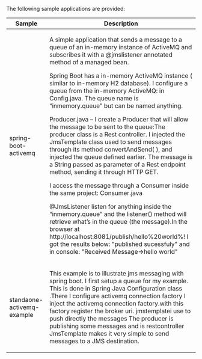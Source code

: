 <div>
<p>The following sample applications are provided:</p>
</div>
<table>




<thead>
<tr>
<th>Sample</th>
<th>Description</th>
</tr>
</thead>
<tbody>
<tr>
<td><p>spring-boot-activemq</p></td>
<td><p>A simple application that sends a message to a queue of an in-memory instance of ActiveMQ and subscribes it with a @jmslistener annotated method of a managed bean.

Spring Boot has a in-memory ActiveMQ instance ( similar to in-memory H2 database). I configure a queue from the in-memory ActiveMQ: in Config.java. The queue name is “inmemory.queue” but can be named anything.

Producer.java – I create a Producer that will allow the message to be sent to the queue:The producer class is a Rest controller. I injected the JmsTemplate class used to send messages through its method convertAndSend( ), and injected the queue defined earlier. The message is a String passed as parameter of a Rest endpoint method, sending it through HTTP GET.

I access the message through a Consumer inside the same project: Consumer.java

@JmsListener listen for anything inside the “inmemory.queue” and the listener() method will retrieve what’s in the queue (the message).In the browser at http://localhost:8081/publish/hello%20world%! I got the results below: "published sucessfuly" and in console: "Received Message->hello world"</p></td>
</tr>
<tr>
<td><p>standaone-activemq-example</p></td>
<td><p>This example is to illustrate jms messaging with spring boot. I first setup a queue for my example. This is done in Spring Java Configuration class .There I configure activemq connection factory I inject the activemq connection factory.with this factory register the broker uri. jmstemplatei use to push directly the messages The producer is publishing some messages and is restcontroller JmsTemplate makes it very simple to send messages to a JMS destination.</p></td>
</tr>

</tr>
</tbody>
</table></article>
      </div>
